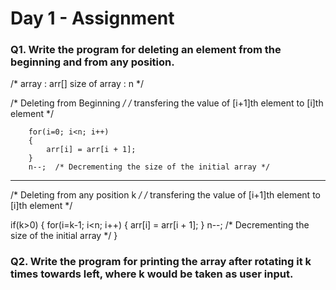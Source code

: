 # Day 1 - Assignment

### Q1. Write the program for deleting an element from the beginning and from any position.

/* 
	array         : arr[]
	size of array : n
*/

/* Deleting from Beginning */
/* transfering the value of [i+1]th element to [i]th element */

		for(i=0; i<n; i++)
		{
			arr[i] = arr[i + 1];
		}
		n--;  /* Decrementing the size of the initial array */

--------------------------------------------------------------------------------

/* Deleting from any position k */
/* transfering the value of [i+1]th element to [i]th element */

   if(k>0)
   {
		for(i=k-1; i<n; i++)
		{
			arr[i] = arr[i + 1];
		}
		n--; /* Decrementing the size of the initial array */
	}

### Q2. Write the program for printing the array after rotating it k times towards left, where k would be taken as user input.

